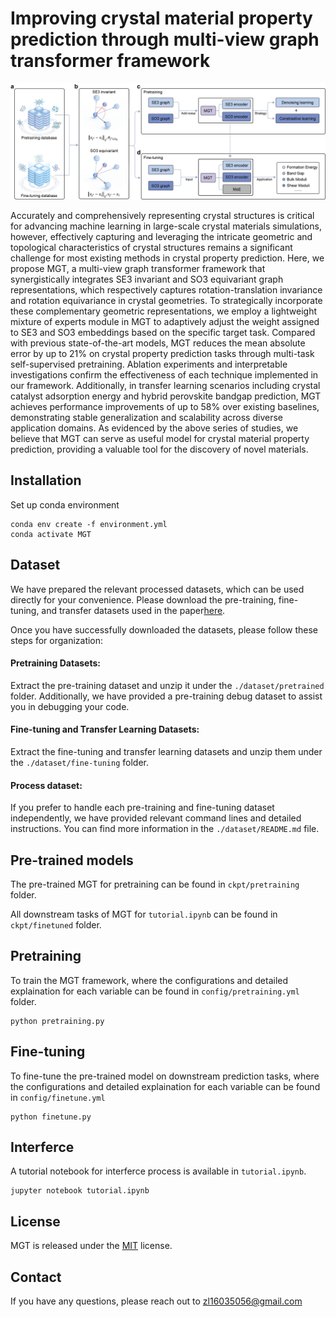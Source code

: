 # Improving crystal material property prediction through multi-view graph transformer framework

![1.png](assert%2F1.png)

Accurately and comprehensively representing crystal structures is critical for advancing machine learning in large-scale crystal materials simulations, however, effectively capturing and leveraging the intricate geometric and topological characteristics of crystal structures remains a significant challenge for most existing methods in crystal property prediction. Here, we propose MGT, a multi-view graph transformer framework that synergistically integrates SE3 invariant and SO3 equivariant graph representations, which respectively captures rotation-translation invariance and rotation equivariance in crystal geometries. To strategically incorporate these complementary geometric representations, we employ a lightweight mixture of experts module in MGT to adaptively adjust the weight assigned to SE3 and SO3 embeddings based on the specific target task. Compared with previous state-of-the-art models, MGT reduces the mean absolute error by up to 21% on crystal property prediction tasks through multi-task self-supervised pretraining. Ablation experiments and interpretable investigations confirm the effectiveness of each technique implemented in our framework. Additionally, in transfer learning scenarios including crystal catalyst adsorption energy and hybrid perovskite bandgap prediction, MGT achieves performance improvements of up to 58% over existing baselines, demonstrating stable generalization and scalability across diverse application domains. As evidenced by the above series of studies, we believe that MGT can serve as useful model for crystal material property prediction, providing a valuable tool for the discovery of novel materials.

## Installation

Set up conda environment

```
conda env create -f environment.yml
conda activate MGT
```

## Dataset 

We have prepared the relevant processed datasets, which can be used directly for your convenience. Please download the pre-training, fine-tuning, and transfer datasets used in the paper[here](https://doi.org/10.5281/zenodo.15473642).

Once you have successfully downloaded the datasets, please follow these steps for organization:

#### Pretraining Datasets: 

Extract the pre-training dataset and unzip it under the `./dataset/pretrained` folder. Additionally, we have provided a pre-training debug dataset to assist you in debugging your code.

#### Fine-tuning and Transfer Learning Datasets:

Extract the fine-tuning and transfer learning datasets and unzip them under the `./dataset/fine-tuning` folder.

#### Process dataset:

If you prefer to handle each pre-training and fine-tuning dataset independently, we have provided relevant command lines and detailed instructions. You can find more information in the `./dataset/README.md` file.

## Pre-trained models

The pre-trained MGT for pretraining can be found in `ckpt/pretraining` folder. 

All downstream tasks of MGT for `tutorial.ipynb` can be found in `ckpt/finetuned` folder.

## Pretraining

To train the MGT framework, where the configurations and detailed explaination for each variable can be found in `config/pretraining.yml` folder.

```
python pretraining.py
```

## Fine-tuning 

To fine-tune the pre-trained model on downstream prediction tasks, where the configurations and detailed explaination for each variable can be found in `config/finetune.yml`

```
python finetune.py
```

## Interferce

A tutorial notebook for interferce process is available in `tutorial.ipynb`.

```
jupyter notebook tutorial.ipynb
```


## License

MGT is released under the [MIT](LICENSE) license.

## Contact

If you have any questions, please reach out to zl16035056@gmail.com
